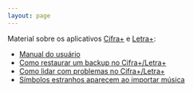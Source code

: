 ```yaml
---
layout: page
---
```


Material sobre os aplicativos [Cifra+](http://itunes.apple.com/app/cifra/id419424673?mt=8&at=11laGg&ct=page) e [Letra+](http://itunes.apple.com/app/letra/id419425457?mt=8&at=11laGg&ct=page):

- [Manual do usuário](manual-br)
- [Como restaurar um backup no Cifra+/Letra+](backup-cifra-br)
- [Como lidar com problemas no Cifra+/Letra+](troubleshooting-cifra-br)
- [Símbolos estranhos aparecem ao importar música](symbols-br)
